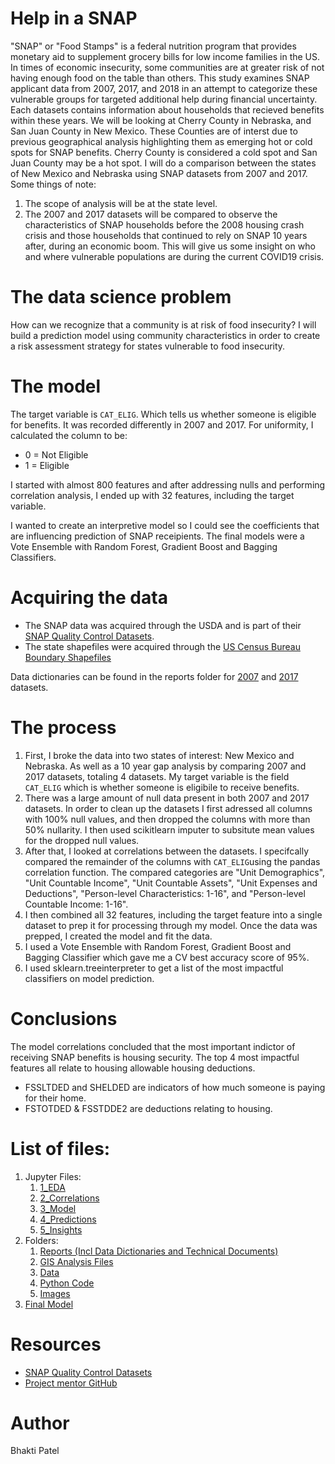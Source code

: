 # Help in a SNAP

"SNAP" or "Food Stamps" is a federal nutrition program that provides monetary aid to supplement grocery bills for low income families in the US. In times of economic insecurity, some communities are at greater risk of not having enough food on the table than others. This study examines SNAP applicant data from 2007, 2017, and 2018 in an attempt to categorize these vulnerable groups for targeted additional help during financial uncertainty. Each datasets contains information about households that recieved benefits within these years. We will be looking at Cherry County in Nebraska, and San Juan County in New Mexico. These Counties are of interst due to previous geographical analysis highlighting them as emerging hot or cold spots for SNAP benefits. Cherry County is considered a cold spot and San Juan County may be a hot spot. 
 I will do a comparison between the states of New Mexico and Nebraska using SNAP datasets from 2007 and 2017. Some things of note:
1. The scope of analysis will be at the state level.
2. The 2007 and 2017 datasets will be compared to observe the characteristics of SNAP households before the 2008 housing crash crisis and those households that continued to rely on SNAP 10 years after, during an economic boom. This will give us some insight on who and where vulnerable populations are during the current COVID19 crisis.

# The data science problem
How can we recognize that a community is at risk of food insecurity? I will build a prediction model using community characteristics in order to create a risk assessment strategy for states vulnerable to food insecurity.

# The model
The target variable is `CAT_ELIG`. Which tells us whether someone is eligible for benefits. It was recorded differently in 2007 and 2017. For uniformity, I calculated the column to be:
- 0 = Not Eligible
- 1 = Eligible

I started with almost 800 features and after addressing nulls and performing correlation analysis, I ended up with 32 features, including the target variable.

I wanted to create an interpretive model so I could see the coefficients that are influencing prediction of SNAP receipients. The final models were a Vote Ensemble with Random Forest, Gradient Boost and Bagging Classifiers.  

# Acquiring the data
- The SNAP data was acquired through the USDA and is part of their [SNAP Quality Control Datasets](https://www.fns.usda.gov/resource/snap-quality-control-data). 
- The state shapefiles were acquired through the [US Census Bureau Boundary Shapefiles](https://www.census.gov/geographies/mapping-files/time-series/geo/carto-boundary-file.html)

Data dictionaries can be found in the reports folder for [2007](http://localhost:8888/lab/tree/reports/07_DataDict.pdf) and [2017](http://localhost:8888/lab/tree/reports/17_DataDict.pdf) datasets. 

# The process
1. First, I broke the data into two states of interest: New Mexico and Nebraska. As well as a 10 year gap analysis by comparing 2007 and 2017 datasets, totaling 4 datasets. My target variable is the field `CAT_ELIG` which is whether someone is eligibile to receive benefits.
2. There was a large amount of null data present in both 2007 and 2017 datasets. In order to clean up the datasets I first adressed all columns with 100% null values, and then dropped the columns with more than 50% nullarity. I then used scikitlearn imputer to subsitute mean values for the dropped null values.
3. After that, I looked at correlations between the datasets. I specifcally compared the remainder of the columns with `CAT_ELIG`using the pandas correlation function. The compared categories are "Unit Demographics", "Unit Countable Income", "Unit Countable Assets", "Unit Expenses and Deductions", "Person-level Characteristics: 1-16", and "Person-level Countable Income: 1-16".
4. I then combined all 32 features, including the target feature into a single dataset to prep it for processing through my model. Once the data was prepped, I created the model and fit the data.
1. I used a Vote Ensemble with Random Forest, Gradient Boost and Bagging Classifier which gave me a CV best accuracy score of 95%.
1. I used sklearn.treeinterpreter to get a list of the most impactful classifiers on model prediction.

# Conclusions
The model correlations concluded that the most important indictor of receiving SNAP benefits is housing security. The top 4 most impactful features all relate to housing allowable housing deductions.  
- FSSLTDED and SHELDED are indicators of how much someone is paying for their home. 
- FSTOTDED & FSSTDDE2 are deductions relating to housing. 

# List of files:
1. Jupyter Files:
    1. [1_EDA](http://localhost:8888/doc/tree/1_EDA.ipynb)
    1. [2_Correlations](http://localhost:8888/doc/tree/2_Correlations.ipynb)
    1. [3_Model](http://localhost:8888/doc/tree/3_Model.ipynb)
    1. [4_Predictions](http://localhost:8888/doc/tree/4_Predictions.ipynb)
    1. [5_Insights]()    
1. Folders: 
    1. [Reports (Incl Data Dictionaries and Technical Documents)](http://localhost:8888/lab/tree/reports)
    1. [GIS Analysis Files](http://localhost:8888/doc/tree/QGISBGIS.zip)
    1. [Data](http://localhost:8888/lab/tree/SNAP_Data)
    1. [Python Code](http://localhost:8888/lab/tree/python_code)
    1. [Images](http://localhost:8888/lab/tree/images)
1. [Final Model](http://localhost:8888/doc/tree/final_model.sav)

# Resources
- [SNAP Quality Control Datasets](https://www.fns.usda.gov/resource/snap-quality-control-data)
- [Project mentor GitHub](https://github.com/decca10/Help-in-a-SNAP)

# Author
Bhakti Patel